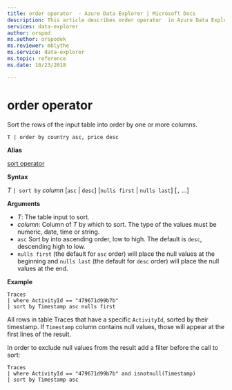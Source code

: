 ```yaml
---
title: order operator  - Azure Data Explorer | Microsoft Docs
description: This article describes order operator  in Azure Data Explorer.
services: data-explorer
author: orspod
ms.author: orspodek
ms.reviewer: mblythe
ms.service: data-explorer
ms.topic: reference
ms.date: 10/23/2018

---
```

# order operator 

Sort the rows of the input table into order by one or more columns.

```kusto
T | order by country asc, price desc
```

**Alias**

[sort operator](sortoperator.md)

**Syntax**

*T* `| sort by` *column* [`asc` | `desc`] [`nulls first` | `nulls last`] [`,` ...]

**Arguments**

* *T*: The table input to sort.
* *column*: Column of *T* by which to sort. The type of the values must be numeric, date, time or string.
* `asc` Sort by into ascending order, low to high. The default is `desc`, descending high to low.
* `nulls first` (the default for `asc` order) will place the null values at the beginning and `nulls last` (the default for `desc` order) will place the null values at the end.

**Example**

```kusto
Traces
| where ActivityId == "479671d99b7b"
| sort by Timestamp asc nulls first
```

All rows in table Traces that have a specific `ActivityId`, sorted by their timestamp. If `Timestamp` column contains null values, those will appear at the first lines of the result.

In order to exclude null values from the result add a filter before the call to sort:

```kusto
Traces
| where ActivityId == "479671d99b7b" and isnotnull(Timestamp)
| sort by Timestamp asc
```